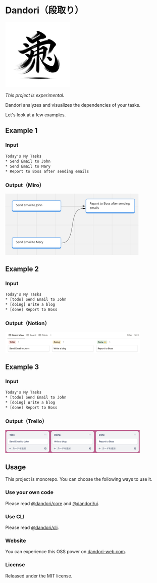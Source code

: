 # Dandori（段取り）

<img src="./media/dandori.png" alt="dandori" width="206">

*This project is experimental.*

Dandori analyzes and visualizes the dependencies of your tasks.

Let's look at a few examples.

## Example 1

### Input

```text
Today's My Tasks
* Send Email to John
* Send Email to Mary
* Report to Boss after sending emails
```

### Output（Miro）

<img src="./media/miro_example.png" alt="miro output example" width="422">

## Example 2

### Input

```text
Today's My Tasks
* [todo] Send Email to John
* [doing] Write a blog
* [done] Report to Boss
```

### Output（Notion）

<img src="./media/notion_example.png" alt="notion output example" width="426">

## Example 3

### Input

```text
Today's My Tasks
* [todo] Send Email to John
* [doing] Write a blog
* [done] Report to Boss
```

### Output（Trello）

<img src="./media/trello_example.png" alt="notion output example" width="426">

## Usage

This project is monorepo. You can choose the following ways to use it.

### Use your own code

Please read [@dandori/core](./packages/core/README.md) and [@dandori/ui](./packages/ui/README.md).

### Use CLI

Please read [@dandori/cli](./packages/cli/README.md).

### Website

You can experience this OSS power on [dandori-web.com](https://dandori-web.com/).

### License

Released under the MIT license.